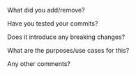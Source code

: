 What did you add/remove?

Have you tested your commits?

Does it introduce any breaking changes?

What are the purposes/use cases for this?

Any other comments?
